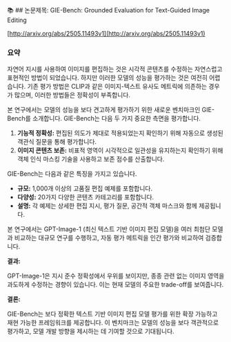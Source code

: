 📚 ## 논문제목: GIE-Bench: Grounded Evaluation for Text-Guided Image Editing

[http://arxiv.org/abs/2505.11493v1](http://arxiv.org/abs/2505.11493v1)

### 요약

자연어 지시를 사용하여 이미지를 편집하는 것은 시각적 콘텐츠를 수정하는 자연스럽고 표현적인 방법이 되었습니다. 하지만 이러한 모델의 성능을 평가하는 것은 여전히 어렵습니다. 기존 평가 방법은 CLIP과 같은 이미지-텍스트 유사도 메트릭에 의존하는 경우가 많으며, 이러한 방법들은 정확성이 부족합니다.

본 연구에서는 모델의 성능을 보다 견고하게 평가하기 위한 새로운 벤치마크인 GIE-Bench를 소개합니다. GIE-Bench는 다음 두 가지 중요한 측면을 평가합니다.

1.  **기능적 정확성:**  편집된 의도가 제대로 적용되었는지 확인하기 위해 자동으로 생성된 객관식 질문을 통해 평가합니다.
2.  **이미지 콘텐츠 보존:**  비표적 영역이 시각적으로 일관성을 유지하는지 확인하기 위해 객체 인식 마스킹 기술을 사용하고 보존 점수를 산출합니다.

GIE-Bench는 다음과 같은 특징을 가지고 있습니다.

*   **규모:** 1,000개 이상의 고품질 편집 예제를 포함합니다.
*   **다양성:** 20가지 다양한 콘텐츠 카테고리를 포함합니다.
*   **설명:** 각 예제는 상세한 편집 지시, 평가 질문, 공간적 객체 마스크와 함께 제공됩니다.

본 연구에서는 GPT-Image-1 (최신 텍스트 기반 이미지 편집 모델)을 여러 최첨단 모델과 비교하는 대규모 연구를 수행하고, 자동 평가 메트릭을 인간 평가와 비교하여 검증합니다.

**결과:**

GPT-Image-1은 지시 준수 정확성에서 우위를 보이지만, 종종 관련 없는 이미지 영역을 과도하게 수정하는 경향이 있습니다. 이는 현재 모델의 주요한 trade-off를 보여줍니다.

**결론:**

GIE-Bench는 보다 정확한 텍스트 기반 이미지 편집 모델 평가를 위한 확장 가능하고 재현 가능한 프레임워크를 제공합니다.  이 벤치마크는 모델의 성능을 보다 객관적으로 평가하고, 모델 개발 방향을 제시하는 데 기여할 것으로 기대됩니다.